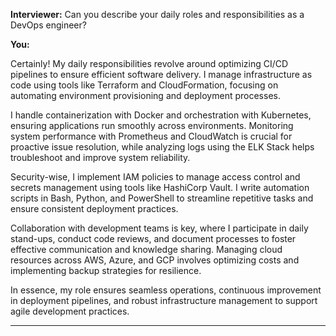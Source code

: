 

**Interviewer:** Can you describe your daily roles and responsibilities as a DevOps engineer?

**You:**

Certainly! My daily responsibilities revolve around optimizing CI/CD pipelines to ensure efficient software delivery. I manage infrastructure as code using tools like Terraform and CloudFormation, focusing on automating environment provisioning and deployment processes. 

I handle containerization with Docker and orchestration with Kubernetes, ensuring applications run smoothly across environments. Monitoring system performance with Prometheus and CloudWatch is crucial for proactive issue resolution, while analyzing logs using the ELK Stack helps troubleshoot and improve system reliability.

Security-wise, I implement IAM policies to manage access control and secrets management using tools like HashiCorp Vault. I write automation scripts in Bash, Python, and PowerShell to streamline repetitive tasks and ensure consistent deployment practices.

Collaboration with development teams is key, where I participate in daily stand-ups, conduct code reviews, and document processes to foster effective communication and knowledge sharing. Managing cloud resources across AWS, Azure, and GCP involves optimizing costs and implementing backup strategies for resilience.

In essence, my role ensures seamless operations, continuous improvement in deployment pipelines, and robust infrastructure management to support agile development practices.

---
